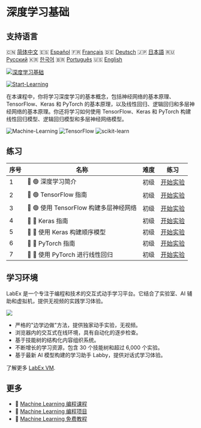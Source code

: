 # 深度学习基础

## 支持语言

🇨🇳 [简体中文](README_zh.md) 🇪🇸 [Español](README_es.md) 🇫🇷 [Français](README_fr.md) 🇩🇪 [Deutsch](README_de.md) 🇯🇵 [日本語](README_ja.md) 🇷🇺 [Русский](README_ru.md) 🇰🇷 [한국어](README_ko.md) 🇧🇷 [Português](README_pt.md) 🇺🇸 [English](README.md) 

[![深度学习基础](https://cover-creator.labex.io/foundations-of-deep-learning.png?lang=zh)](https://labex.io/zh/courses/foundations-of-deep-learning)

[![Start-Learning](https://img.shields.io/badge/Start-Learning-whitesmoke?style=for-the-badge)](https://labex.io/zh/courses/foundations-of-deep-learning)

在本课程中，你将学习深度学习的基本概念，包括神经网络的基本原理、TensorFlow、Keras 和 PyTorch 的基本原理，以及线性回归、逻辑回归和多层神经网络的基本原理。你还将学习如何使用 TensorFlow、Keras 和 PyTorch 构建线性回归模型、逻辑回归模型和多层神经网络模型。

![Machine-Learning](https://img.shields.io/badge/Machine-Learning-whitesmoke?style=for-the-badge&logo=machine-learning)
![TensorFlow](https://img.shields.io/badge/TensorFlow-whitesmoke?style=for-the-badge&logo=tensorflow)
![scikit-learn](https://img.shields.io/badge/scikit-learn-whitesmoke?style=for-the-badge&logo=scikit-learn)


## 练习

|   序号 | 名称                                   | 难度   | 练习                                                                                                                        |
|--------|----------------------------------------|--------|-----------------------------------------------------------------------------------------------------------------------------|
|      1 | 📖 🟢 深度学习简介                     | 初级   | <a target='_blank' href='https://labex.io/zh/labs/ml-introduction-to-deep-learning-20790'>开始实验</a>                      |
|      2 | 📖 🟢 TensorFlow 指南                  | 初级   | <a target='_blank' href='https://labex.io/zh/labs/ml-guide-of-tensorflow-20777'>开始实验</a>                                |
|      3 | 📖 🟢 使用 TensorFlow 构建多层神经网络 | 初级   | <a target='_blank' href='https://labex.io/zh/labs/ml-building-multilayer-neural-network-with-tensorflow-20750'>开始实验</a> |
|      4 | 📖 🔵 Keras 指南                       | 初级   | <a target='_blank' href='https://labex.io/zh/labs/ml-guide-of-keras-20775'>开始实验</a>                                     |
|      5 | 📖 🔵 使用 Keras 构建顺序模型          | 初级   | <a target='_blank' href='https://labex.io/zh/labs/ml-build-a-sequential-model-with-keras-20751'>开始实验</a>                |
|      6 | 📖 🔵 PyTorch 指南                     | 初级   | <a target='_blank' href='https://labex.io/zh/labs/ml-guide-of-pytorch-20776'>开始实验</a>                                   |
|      7 | 📖 🔵 使用 PyTorch 进行线性回归        | 初级   | <a target='_blank' href='https://labex.io/zh/labs/ml-linear-regression-with-pytorch-20798'>开始实验</a>                     |

## 学习环境

LabEx 是一个专注于编程和技术的交互式动手学习平台。它结合了实验室、AI 辅助和虚拟机，提供无视频的实践学习体验。

![](https://tutorial-screenshot.getvm.io/images/vm-1725247253.png)

- 严格的"边学边做"方法，提供独家动手实验，无视频。
- 浏览器内的交互式在线环境，具有自动化的逐步检查。
- 基于技能树的结构化内容组织系统。
- 不断增长的学习资源，包含 30 个技能树和超过 6,000 个实验。
- 基于最新 AI 模型构建的学习助手 Labby，提供对话式学习体验。

了解更多 [LabEx VM](https://support.labex.io/using-labex/virtual-machine).

## 更多

- 🔗 [Machine Learning 编程课程](https://github.com/labex-labs/awesome-programming-courses)
- 🔗 [Machine Learning 编程项目](https://github.com/labex-labs/awesome-programming-projects)
- 🔗 [Machine Learning 免费教程](https://github.com/labex-labs/ml-free-tutorials)


